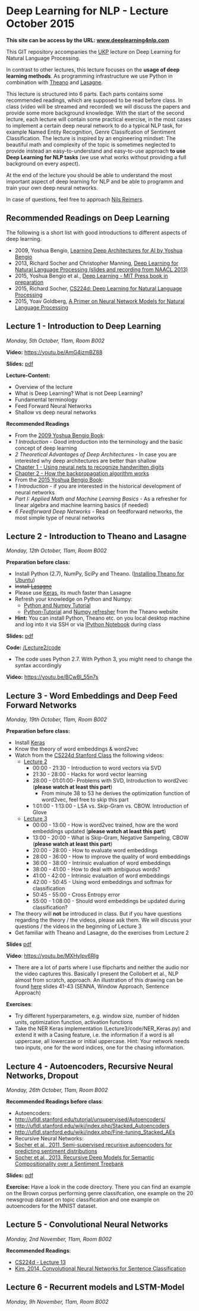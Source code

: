 # Deep Learning for NLP - Lecture October 2015
**This site can be access by the URL: www.deeplearning4nlp.com**


This GIT repository accompanies the [UKP](https://www.ukp.tu-darmstadt.de/ukp-home/) lecture on Deep Learning for Natural Language Processing.

In contrast to other lectures, this lecture focuses on the **usage of deep learning methods**. As programming infrastructure we use Python in combination with [Theano](http://deeplearning.net/software/theano/) and [Lasagne](https://github.com/Lasagne/Lasagne).

This lecture is structured into 6 parts. Each parts contains some recommended readings, which are supposed to be read before class. In class (video will be streamed and recorded) we will discuss the papers and provide some more background knowledge. With the start of the second lecture, each lecture will contain some practical exercise, in the most cases to implement a certain deep neural network to do a typical NLP task, for example Named Entity Recognition, Genre Classifcation of Sentiment Classification. The lecture is inspired by an engineering mindset: The beautiful math and complexity of the topic is sometimes neglected to provide instead an easy-to-understand and easy-to-use approach **to use Deep Learning for NLP tasks** (we use what works without providing a full background on every aspect).

At the end of the lecture you should be able to understand the most important aspect of deep learning for NLP and be able to programm and train your own deep neural networks.

In case of questions, feel free to approach [Nils Reimers](https://www.ukp.tu-darmstadt.de/people/doctoral-researchers/nils-reimers/).

## Recommended Readings on Deep Learning
The following is a short list with good introductions to different aspects of deep learning.
* 2009, Yoshua Bengio, [Learning Deep Architectures for AI by Yoshua Bengio](http://www.iro.umontreal.ca/~bengioy/papers/ftml_book.p)
* 2013, Richard Socher and Christopher Manning, [Deep Learning for Natural Language Processing (slides and recording from NAACL 2013)](http://nlp.stanford.edu/courses/NAACL2013/)
* 2015, Yoshua Bengio et al., [Deep Learning - MIT Press book in preparation](http://www.iro.umontreal.ca/~bengioy/dlbook/)
* 2015, Richard Socher, [CS224d: Deep Learning for Natural Language Processing](http://cs224d.stanford.edu/syllabus.html)
* 2015, Yoav Goldberg, [A Primer on Neural Network Models for Natural Language Processing](http://u.cs.biu.ac.il/~yogo/nnlp.pdf)

## Lecture 1 - Introduction to Deep Learning 
*Monday, 5th October, 11am, Room B002*

**Video:** https://youtu.be/AmG4jzmBZ88

**Slides:** [pdf](https://github.com/nreimers/deeplearning4nlp-tutorial/raw/master/2015-10_Lecture/Lecture1/2015-10-05_Deep_Learning_Intro.pdf)

**Lecture-Content:**
* Overview of the lecture
* What is Deep Learning? What is not Deep Learning?
* Fundamental terminology
* Feed Forward Neural Networks 
* Shallow vs deep neural networks

**Recommended Readings**
* From the [2009 Yoshua Bengio Book](http://www.iro.umontreal.ca/~bengioy/papers/ftml_book.pdf):
 * *1 Introduction* - Good introduction into the terminology and the basic concept of deep learning
 * *2 Theoretical Advantages of Deep Architectures* - In case you are interested why deep architectures are better than shallow
* [Chapter 1 - Using neural nets to recognize handwritten digits](http://neuralnetworksanddeeplearning.com/chap1.html)
* [Chapter 2 - How the backpropagation algorithm works](http://neuralnetworksanddeeplearning.com/chap2.html)
* From the [2015 Yoshua Bengio Book](http://www.iro.umontreal.ca/~bengioy/dlbook/):
 * *1 Introduction* - if you are interested in the historical development of neural networks
 * *Part I: Applied Math and Machine Learning Basics* - As a refresher for linear algebra and machine learning basics (if needed)
 * *6 Feedforward Deep Networks* - Read on feedforward networks, the most simple type of neural networks


## Lecture 2 - Introduction to Theano and Lasagne 
*Monday, 12th October, 11am, Room B002*

**Preparation before class:**
* Install Python (2.7), NumPy, SciPy and Theano. ([Installing Theano for Ubuntu](http://deeplearning.net/software/theano/install_ubuntu.html))
* ~~Install [Lasagne](https://github.com/Lasagne/Lasagne)~~
 * Please use [Keras](http://keras.io), its much faster than Lasagne 
* Refresh your knowledge on Python and Numpy:
  * [Python and Numpy Tutorial](http://cs231n.github.io/python-numpy-tutorial/) 
  * [Python-Tutorial](http://deeplearning.net/software/theano/tutorial/python.html) and [Numpy refresher](http://deeplearning.net/software/theano/tutorial/numpy.html) from the Theano website
* **Hint:** You can install Python, Theano etc. on you local desktop machine and log into it via SSH or via [IPython Notebook](http://cs231n.github.io/ipython-tutorial/) during class

**Slides:** [pdf](https://github.com/nreimers/deeplearning4nlp-tutorial/raw/master/2015-10_Lecture/Lecture2/2015-10-12_Theano_Introduction.pdf)

**Code:** [/Lecture2/code](https://github.com/nreimers/deeplearning4nlp-tutorial/tree/master/2015-10_Lecture/Lecture2/code)
* The code uses Python 2.7. With Python 3, you might need to change the syntax accordingly

**Video:** https://youtu.be/BCwBl_55n7s

## Lecture 3 - Word Embeddings and Deep Feed Forward Networks
*Monday, 19th October, 11am, Room B002*

**Preparation before class:**
* Install [Keras](http://keras.io)
* Know the theory of word embeddings & word2vec
* Watch from the [CS224d Stanford Class](http://cs224d.stanford.edu/syllabus.html) the following videos:
  * [Lecture 2](https://www.youtube.com/watch?v=T8tQZChniMk)
    * 00:00 - 21:30 - Introduction to word vectors via SVD 
    * 21:30 - 28:00 - Hacks for word vector learning 
    * 28:00 - 01:01:00- Problems with SVD, Introduction to word2vec (**please watch at least this part**)
      * From minute 38 to 53 he derives the optimization function of word2vec, feel free to skip this part
    * 1:01:00 - 1:13:00 - LSA vs. Skip-Gram vs. CBOW. Introduction of Glove 
  * [Lecture 3](https://www.youtube.com/watch?v=T1j2Q9_FgTM) 
    * 00:00 - 13:00 - How is word2vec trained, how are the word embeddings updated (**please watch at least this part**)
    * 13:00 - 20:00 - What is Skip-Gram, Negative Sampeling, CBOW (**please watch at least this part**)
    * 20:00 - 28:00 - How to evaluate word embeddings 
    * 28:00 - 36:00 - How to improve the quality of word embeddings 
    * 36:00 - 38:00 - Intrinsic evaluation of word embeddings
    * 38:00 - 41:00 - How to deal with ambiguous words? 
    * 41:00 - 42:00 - Intrinsic evaluation of word embeddings 
    * 42:00 - 50:45 - Using word embeddings and softmax for classification
    * 50:45 - 55:00 - Cross Entropy error
    * 55:00 - 1:08:00 - Should word embeddings be updated during classification? 
* The theory will **not** be introduced in class. But if you have questions regarding the theory / the videos, please ask them. We will discuss your questions / the videos in the beginning of Lecture 3 
* Get familiar with Theano and Lasagne, do the exercises from Lecture 2
 
**Slides** [pdf](https://github.com/nreimers/deeplearning4nlp-tutorial/raw/master/2015-10_Lecture/Lecture3/2015-10-19_Lecture3.pdf)

**Video**: https://youtu.be/MXHyIpv6RIg
* There are a lot of parts where I use flipcharts and neither the audio nor the video captures this. Basically I present the Collobert et al., NLP almost from scratch, approach. An illustration of this drawing can be found [here](https://www.werc.tu-darmstadt.de/fileadmin/user_upload/Group_UKP/2014-10-14_LKE_Tutorial_on_Deep_Learning.pdf) slides 41-43 (SENNA, Window Approach, Sentence Approach)

**Exercises**:
 * Try different hyperparameters, e.g. window size, number of hidden units, optimization function, activation functions
 * Take the NER Keras implementation (Lecture3/code/NER_Keras.py) and extend it with a Casing feature, i.e. the information if a word is all uppercase, all lowercase or initial uppercase. Hint: Your network needs two inputs, one for the word indices, one for the chasing information. 

## Lecture 4 - Autoencoders, Recursive Neural Networks, Dropout
*Monday, 26th October, 11am, Room B002*

**Recommended Readings before class**:
* Autoencoders:
 * http://ufldl.stanford.edu/tutorial/unsupervised/Autoencoders/
 * http://ufldl.stanford.edu/wiki/index.php/Stacked_Autoencoders
 * http://ufldl.stanford.edu/wiki/index.php/Fine-tuning_Stacked_AEs
* Recursive Neural Networks:
 * [Socher et al., 2011, Semi-supervised recurisve autoencoders for predicting sentiment distributions](http://dl.acm.org/citation.cfm?id=2145450) 
 * [Socher et al., 2013, Recursive Deep Models for Semantic Compositionality over a Sentiment Treebank](http://nlp.stanford.edu/%7Esocherr/EMNLP2013_RNTN.pdf)

**Slides:** [pdf](https://github.com/nreimers/deeplearning4nlp-tutorial/blob/master/2015-10_Lecture/Lecture4/2015-10-26_Autoencoders_Recursive_NN.pdf)

**Exercise:** Have a look in the code directory. There you can find an example on the Brown corpus performing genre classifcation, one example on the 20 newsgroup dataset on topic classification and one example on autoencoders for the MNIST dataset.

## Lecture 5 - Convolutional Neural Networks
*Monday, 2nd November, 11am, Room B002*

**Recommended Readings**:
 * [CS224d - Lecture 13](https://www.youtube.com/watch?v=EevTPpQvxiU)
 * [Kim, 2014, Convolutional Neural Networks for Sentence Classification](http://arxiv.org/abs/1408.5882)


## Lecture 6 - Recurrent models and LSTM-Model
*Monday, 9h November, 11am, Room B002*
